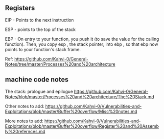 ## Registers

 EIP - Points to the next instruction

ESP - points to the top of the stack

EBP - On entry to your function, you push it (to save the value for the calling function). Then, you copy esp , the stack pointer, into ebp , so that ebp now points to your function's stack frame.



Ref: https://github.com/Kahvi-0/General-Notes/tree/master/Processes%20and%20architecture



## machine code notes

The stack: prologue and epilogue https://github.com/Kahvi-0/General-Notes/blob/master/Processes%20and%20architecture/The%20Stack.md

Other notes to add: https://github.com/Kahvi-0/Vulnerabilities-and-Exploitations/blob/master/Buffer%20overflow/Misc%20notes.md

More notes to add: https://github.com/Kahvi-0/Vulnerabilities-and-Exploitations/blob/master/Buffer%20overflow/Register%20and%20Assembly%20refernces.md





